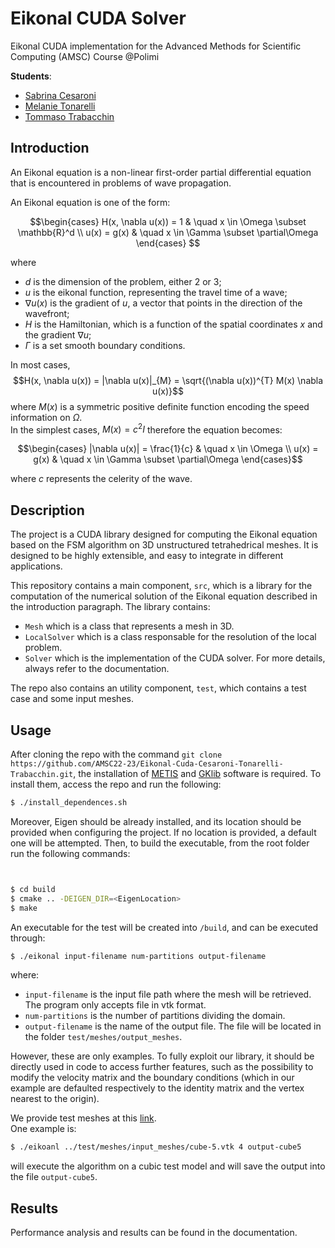 # Eikonal CUDA Solver
Eikonal CUDA implementation for the Advanced Methods for Scientific Computing (AMSC) Course @Polimi

**Students**:
- [Sabrina Cesaroni](https://github.com/SabrinaCesaroni)
- [Melanie Tonarelli](https://github.com/melanie-t27)
- [Tommaso Trabacchin](https://github.com/tommasotrabacchinpolimi) 

## Introduction
An Eikonal equation is a non-linear first-order partial differential equation 
that is encountered in problems of wave propagation. <br>

An Eikonal equation is one of the form:

$$\begin{cases} 
H(x, \nabla u(x)) = 1 & \quad x \in \Omega \subset \mathbb{R}^d \\  
u(x) = g(x) & \quad x \in \Gamma \subset \partial\Omega 
\end{cases} $$

where 
- $d$ is the dimension of the problem, either 2 or 3;
- $u$ is the eikonal function, representing the travel time of a wave;
- $\nabla u(x)$ is the gradient of $u$, a vector that points in the direction of the wavefront;
- $H$ is the Hamiltonian, which is a function of the spatial coordinates $x$ and the gradient $\nabla u$;
- $\Gamma$ is a set smooth boundary conditions.

In most cases, 
$$H(x, \nabla u(x)) = |\nabla u(x)|_{M} = \sqrt{(\nabla u(x))^{T} M(x) \nabla u(x)}$$
where $M(x)$ is a symmetric positive definite function encoding the speed information on $\Omega$. <br> 
In the simplest cases, $M(x) = c^2 I$ therefore the equation becomes:

$$\begin{cases}
|\nabla u(x)| = \frac{1}{c} & \quad x \in \Omega \\  
u(x) = g(x) & \quad x \in \Gamma \subset \partial\Omega
\end{cases}$$

where $c$ represents the celerity of the wave.

## Description

The project is a CUDA library designed for computing the Eikonal equation based on the FSM algorithm on 3D unstructured tetrahedrical meshes. It is designed to be highly extensible, and easy to integrate in different applications.<br>

This repository contains a main component, `src`, which is a library for the computation of the numerical solution of the Eikonal equation described in the introduction paragraph. The library contains:
- `Mesh` which is a class that represents a mesh in 3D.
- `LocalSolver` which is a class responsable for the resolution of the local problem.
- `Solver` which is the implementation of the CUDA solver.
For more details, always refer to the documentation.

 The repo also contains an utility component, `test`, which contains a test case and some input meshes.

## Usage
After cloning the repo with the command `git clone https://github.com/AMSC22-23/Eikonal-Cuda-Cesaroni-Tonarelli-Trabacchin.git`, 
the installation of [METIS](http://glaros.dtc.umn.edu/gkhome/metis/metis/overview) and [GKlib](https://github.com/KarypisLab/GKlib) software is required. To install them, access the repo and run the following:
```bash
$ ./install_dependences.sh
```
Moreover, Eigen should be already installed, and its location should be provided when configuring the project.
If no location is provided, a default one will be attempted.
Then, to build the executable, from the root folder run the following commands:
```bash


$ cd build
$ cmake .. -DEIGEN_DIR=<EigenLocation>
$ make
```
An executable for the test will be created into `/build`, and can be executed through:
```bash
$ ./eikonal input-filename num-partitions output-filename
```

where:
- `input-filename` is the input file path where the mesh will be retrieved. The program only accepts file in vtk format.
- `num-partitions` is the number of partitions dividing the domain.
- `output-filename` is the name of the output file. The file will be located in the folder `test/meshes/output_meshes`.

However, these are only examples. To fully exploit our library, it should be directly used in code to access further 
features, such as the possibility to modify the velocity matrix and the boundary conditions (which in our example are 
defaulted respectively to the identity matrix and the vertex nearest to the origin).

We provide test meshes at this [link](https://drive.google.com/drive/folders/12RzhUeLXBtaghX2UrWTKeBanNaRocNOn?usp=sharing).<br> 
One example is:
```bash
$ ./eikoanl ../test/meshes/input_meshes/cube-5.vtk 4 output-cube5
```
will execute the algorithm on a cubic test model and will save the output into the file `output-cube5`.

## Results
Performance analysis and results can be found in the documentation.

